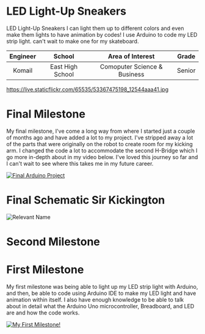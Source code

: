 # LED Light-Up Sneakers
LED Light-Up Sneakers I can light them up to different colors and even make them lights to have animation by codes! I use Arduino to code my LED strip light. can't wait to make one for my skateboard.  

| **Engineer** | **School** | **Area of Interest** | **Grade** |
|:--:|:--:|:--:|:--:|
| Komail| East High School | Comoputer Science & Business | Senior 

https://live.staticflickr.com/65535/53367475198_12544aaa41.jpg

# Final Milestone

My final milestone, I've come a long way from where I started just a couple of months ago and have added a lot to my project. I've stripped away a lot of the parts that were originally on the robot to create room for my kicking arm. I changed the code a lot to accommodate the second H-Bridge which I go more in-depth about in my video below. I've loved this journey so far and I can't wait to see where this takes me in my future career.

[![Final Arduino Project](https://res.cloudinary.com/marcomontalbano/image/upload/v1682461069/video_to_markdown/images/youtube--IPL8EP8abRU-c05b58ac6eb4c4700831b2b3070cd403.jpg)](https://www.youtube.com/watch?v=IPL8EP8abRU "Final Arduino Project")

# Final Schematic Sir Kickington 
![Relevant Name](https://live.staticflickr.com/65535/52833486018_300de50504_h.jpg)

# Second Milestone 

# First Milestone
  

My first milestone was being able to light up my LED strip light with Arduino, and then, be able to code using Arduino IDE to make my LED light and have animation within itself. I also have enough knowledge to be able to talk about in detail what the Arduino Uno microcontroller, Breadboard, and LED are and how the code works.

[![My First Milestone!](https://res.cloudinary.com/marcomontalbano/image/upload/v1699922738/video_to_markdown/images/youtube--m7sFZK93NL8-c05b58ac6eb4c4700831b2b3070cd403.jpg)](https://www.youtube.com/watch?v=m7sFZK93NL8 "My First Milestone!")
